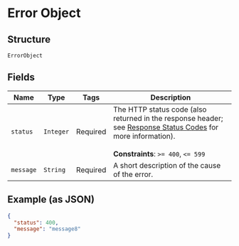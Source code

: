 
# Error Object

## Structure

`ErrorObject`

## Fields

| Name | Type | Tags | Description |
|  --- | --- | --- | --- |
| `status` | `Integer` | Required | The HTTP status code (also returned in the response header; see [Response Status Codes](/documentation/web-api/concepts/api-calls#response-status-codes) for more information).<br><br>**Constraints**: `>= 400`, `<= 599` |
| `message` | `String` | Required | A short description of the cause of the error. |

## Example (as JSON)

```json
{
  "status": 400,
  "message": "message8"
}
```

